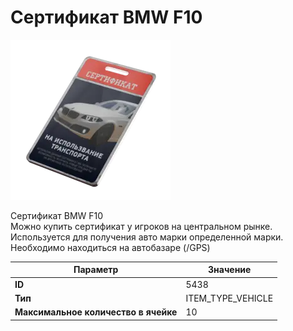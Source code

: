 # Сертификат BMW F10

![Item Image](../img/5438.webp?raw=true)

Сертификат BMW F10<br>Можно купить сертификат у игроков на центральном рынке.<br>Используется для получения авто марки определенной марки.<br>Необходимо находиться на автобазаре (/GPS)


| Параметр | Значение |
|----------|----------|
| **ID** | 5438 |
| **Тип** | ITEM_TYPE_VEHICLE |
| **Максимальное количество в ячейке** | 10 |

